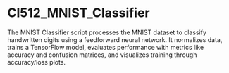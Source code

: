 # CI512_MNIST_Classifier
The MNIST Classifier script processes the MNIST dataset to classify handwritten digits using a feedforward neural network. It normalizes data, trains a TensorFlow model, evaluates performance with metrics like accuracy and confusion matrices, and visualizes training through accuracy/loss plots.
